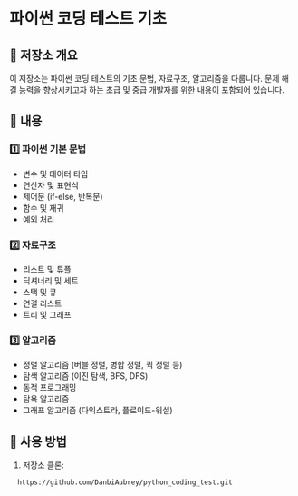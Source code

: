 # 파이썬 코딩 테스트 기초

## 📌 저장소 개요
이 저장소는 파이썬 코딩 테스트의 기초 문법, 자료구조, 알고리즘을 다룹니다. 문제 해결 능력을 향상시키고자 하는 초급 및 중급 개발자를 위한 내용이 포함되어 있습니다.

## 📂 내용

### 1️⃣ 파이썬 기본 문법
- 변수 및 데이터 타입
- 연산자 및 표현식
- 제어문 (if-else, 반복문)
- 함수 및 재귀
- 예외 처리

### 2️⃣ 자료구조
- 리스트 및 튜플
- 딕셔너리 및 세트
- 스택 및 큐
- 연결 리스트
- 트리 및 그래프

### 3️⃣ 알고리즘
- 정렬 알고리즘 (버블 정렬, 병합 정렬, 퀵 정렬 등)
- 탐색 알고리즘 (이진 탐색, BFS, DFS)
- 동적 프로그래밍
- 탐욕 알고리즘
- 그래프 알고리즘 (다익스트라, 플로이드-워셜)

## 🔧 사용 방법
1. 저장소 클론:
```bash
  https://github.com/DanbiAubrey/python_coding_test.git
```
